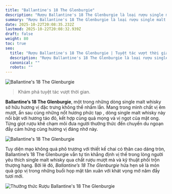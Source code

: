 ```yaml
---
title: "Ballantine's 18 The Glenburgie"
description: "Rượu Ballantine's 18 The Glenburgie là loại rượu single malt whisky nổi bật với hương táo đỏ và mật ong"
summary: "Rượu Ballantine's 18 The Glenburgie là loại rượu single malt whisky nổi bật với hương táo đỏ và mật ong"
date: 2025-10-22T20:08:35.232Z
lastmod: 2025-10-22T20:08:32.939Z
draft: false
weight: 80
toc: true
seo:
  title: "Rượu Ballantine's 18 The Glenburgie | Tuyệt tác vượt thời gian"
  description: "Rượu Ballantine's 18 The Glenburgie là loại rượu single malt whisky nổi bật với hương táo đỏ và mật ong"
  canonical: ""
  robots: ""
---
```

![ Ballantine's 18 The Glenburgie ](images/the-ballantines-18.jpg "Ballantine's 18 The Glenburgie tuyệt tác vượt thời gian")

> Khám phá tuyệt tác vượt thời gian.

**Ballantine’s 18 The Glenburgie**, một trong những dòng single malt whisky sở hữu hương vị đặc trưng không thể nhầm lẫn. Mang trong mình chất vị êm mượt, ẩn sau cùng những nốt hương phức tạp , dòng single malt whisky này nổi bật với hương táo đỏ, kết hợp cùng quả mọng và vị ngọt của mật ong. Từng giọt rượu khẽ chạm môi đưa người thưởng thức đến chuyến du ngoạn đầy cảm hứng cùng hương vị đáng nhớ này.

![ Ballantine's 18 The Glenburgie ](images/slogan-ballantines-18.jpg "Khám phá tuyệt tác vượt thời gian")


Tuy diện mạo không quá phô trương với thiết kế chai có thân cao dáng tròn, Ballantine’s 18 The Glenburgie vẫn tự tin khẳng định vị thế trong lòng người yêu thích single malt whisky qua chất rượu mượt mà và kỹ thuật phối trộn thượng hạng. Bởi lẽ đó, _Ballantine’s 18 The Glenburgie_ hứa hẹn sẽ là món quà góp vị trong những buổi họp mặt tân xuân với khát vọng mở năm đầy tươi mới.

![ Thưởng thức Rượu Ballantine's 18 The Glenburgie ](images/thuong-thuc-ballantines-18.jpg "Thưởng thức Ballantine's 18 The Glenburgie ")
